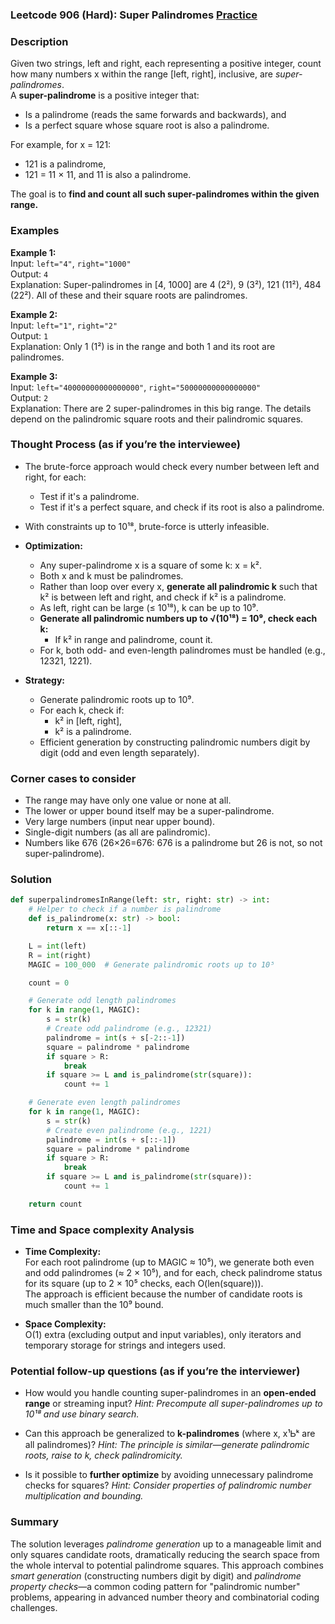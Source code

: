 ### Leetcode 906 (Hard): Super Palindromes [Practice](https://leetcode.com/problems/super-palindromes)

### Description  
Given two strings, left and right, each representing a positive integer, count how many numbers x within the range [left, right], inclusive, are *super-palindromes*.  
A **super-palindrome** is a positive integer that:
- Is a palindrome (reads the same forwards and backwards), and
- Is a perfect square whose square root is also a palindrome.

For example, for x = 121:
- 121 is a palindrome,
- 121 = 11 × 11, and 11 is also a palindrome.

The goal is to **find and count all such super-palindromes within the given range.**

### Examples  

**Example 1:**  
Input: `left="4"`, `right="1000"`  
Output: `4`  
Explanation: Super-palindromes in [4, 1000] are 4 (2²), 9 (3²), 121 (11²), 484 (22²).
All of these and their square roots are palindromes.

**Example 2:**  
Input: `left="1"`, `right="2"`  
Output: `1`  
Explanation: Only 1 (1²) is in the range and both 1 and its root are palindromes.

**Example 3:**  
Input: `left="40000000000000000"`, `right="50000000000000000"`  
Output: `2`  
Explanation: There are 2 super-palindromes in this big range. The details depend on the palindromic square roots and their palindromic squares.

### Thought Process (as if you’re the interviewee)  
- The brute-force approach would check every number between left and right, for each:
  - Test if it's a palindrome.
  - Test if it's a perfect square, and check if its root is also a palindrome.
- With constraints up to 10¹⁸, brute-force is utterly infeasible.
- **Optimization:**  
  - Any super-palindrome x is a square of some k: x = k².
  - Both x and k must be palindromes.
  - Rather than loop over every x, **generate all palindromic k** such that k² is between left and right, and check if k² is a palindrome.
  - As left, right can be large (≤ 10¹⁸), k can be up to 10⁹.
  - **Generate all palindromic numbers up to √(10¹⁸) = 10⁹, check each k:**
    - If k² in range and palindrome, count it.
  - For k, both odd- and even-length palindromes must be handled (e.g., 12321, 1221).

- **Strategy:**  
  - Generate palindromic roots up to 10⁹.
  - For each k, check if:
    - k² in [left, right],
    - k² is a palindrome.
  - Efficient generation by constructing palindromic numbers digit by digit (odd and even length separately).

### Corner cases to consider  
- The range may have only one value or none at all.
- The lower or upper bound itself may be a super-palindrome.
- Very large numbers (input near upper bound).
- Single-digit numbers (as all are palindromic).
- Numbers like 676 (26×26=676: 676 is a palindrome but 26 is not, so not super-palindrome).

### Solution

```python
def superpalindromesInRange(left: str, right: str) -> int:
    # Helper to check if a number is palindrome
    def is_palindrome(x: str) -> bool:
        return x == x[::-1]

    L = int(left)
    R = int(right)
    MAGIC = 100_000  # Generate palindromic roots up to 10⁵

    count = 0

    # Generate odd length palindromes
    for k in range(1, MAGIC):
        s = str(k)
        # Create odd palindrome (e.g., 12321)
        palindrome = int(s + s[-2::-1])
        square = palindrome * palindrome
        if square > R:
            break
        if square >= L and is_palindrome(str(square)):
            count += 1

    # Generate even length palindromes
    for k in range(1, MAGIC):
        s = str(k)
        # Create even palindrome (e.g., 1221)
        palindrome = int(s + s[::-1])
        square = palindrome * palindrome
        if square > R:
            break
        if square >= L and is_palindrome(str(square)):
            count += 1

    return count
```

### Time and Space complexity Analysis  

- **Time Complexity:**  
  For each root palindrome (up to MAGIC ≈ 10⁵), we generate both even and odd palindromes (≈ 2 × 10⁵), and for each, check palindrome status for its square (up to 2 × 10⁵ checks, each O(len(square))).  
  The approach is efficient because the number of candidate roots is much smaller than the 10⁹ bound.

- **Space Complexity:**  
  O(1) extra (excluding output and input variables), only iterators and temporary storage for strings and integers used.

### Potential follow-up questions (as if you’re the interviewer)  

- How would you handle counting super-palindromes in an **open-ended range** or streaming input?
  *Hint: Precompute all super-palindromes up to 10¹⁸ and use binary search.*

- Can this approach be generalized to **k-palindromes** (where x, x¹Ꮟᵏ are all palindromes)?
  *Hint: The principle is similar—generate palindromic roots, raise to k, check palindromicity.*

- Is it possible to **further optimize** by avoiding unnecessary palindrome checks for squares?
  *Hint: Consider properties of palindromic number multiplication and bounding.*

### Summary
The solution leverages *palindrome generation* up to a manageable limit and only squares candidate roots, dramatically reducing the search space from the whole interval to potential palindrome squares. This approach combines *smart generation* (constructing numbers digit by digit) and *palindrome property checks*—a common coding pattern for "palindromic number" problems, appearing in advanced number theory and combinatorial coding challenges.